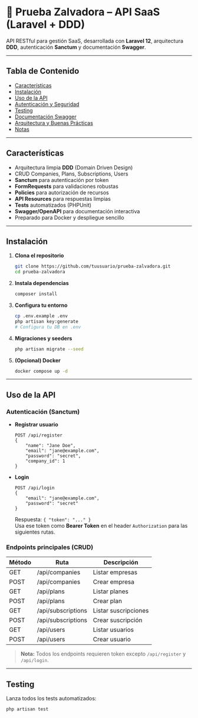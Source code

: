 # 🚀 Prueba Zalvadora – API SaaS (Laravel + DDD)

API RESTful para gestión SaaS, desarrollada con **Laravel 12**, arquitectura **DDD**, autenticación **Sanctum** y documentación **Swagger**.

---

## Tabla de Contenido

- [Características](#características)
- [Instalación](#instalación)
- [Uso de la API](#uso-de-la-api)
- [Autenticación y Seguridad](#autenticación-y-seguridad)
- [Testing](#testing)
- [Documentación Swagger](#documentación-swagger)
- [Arquitectura y Buenas Prácticas](#arquitectura-y-buenas-prácticas)
- [Notas](#notas)

---

## Características

- Arquitectura limpia **DDD** (Domain Driven Design)
- CRUD Companies, Plans, Subscriptions, Users
- **Sanctum** para autenticación por token
- **FormRequests** para validaciones robustas
- **Policies** para autorización de recursos
- **API Resources** para respuestas limpias
- **Tests** automatizados (PHPUnit)
- **Swagger/OpenAPI** para documentación interactiva
- Preparado para Docker y despliegue sencillo

---

## Instalación

1. **Clona el repositorio**
    ```bash
    git clone https://github.com/tuusuario/prueba-zalvadora.git
    cd prueba-zalvadora
    ```

2. **Instala dependencias**
    ```bash
    composer install
    ```

3. **Configura tu entorno**
    ```bash
    cp .env.example .env
    php artisan key:generate
    # Configura tu DB en .env
    ```

4. **Migraciones y seeders**
    ```bash
    php artisan migrate --seed
    ```

5. **(Opcional) Docker**
    ```bash
    docker compose up -d
    ```

---

## Uso de la API

### Autenticación (Sanctum)

- **Registrar usuario**
    ```
    POST /api/register
    {
        "name": "Jane Doe",
        "email": "jane@example.com",
        "password": "secret",
        "company_id": 1
    }
    ```

- **Login**
    ```
    POST /api/login
    {
        "email": "jane@example.com",
        "password": "secret"
    }
    ```
    Respuesta: `{ "token": "..." }`  
    Usa ese token como **Bearer Token** en el header `Authorization` para las siguientes rutas.

### Endpoints principales (CRUD)

| Método | Ruta                    | Descripción                    |
|--------|-------------------------|--------------------------------|
| GET    | /api/companies          | Listar empresas                |
| POST   | /api/companies          | Crear empresa                  |
| GET    | /api/plans              | Listar planes                  |
| POST   | /api/plans              | Crear plan                     |
| GET    | /api/subscriptions      | Listar suscripciones           |
| POST   | /api/subscriptions      | Crear suscripción              |
| GET    | /api/users              | Listar usuarios                |
| POST   | /api/users              | Crear usuario                  |

> **Nota:** Todos los endpoints requieren token excepto `/api/register` y `/api/login`.

---

## Testing

Lanza todos los tests automatizados:
```bash
php artisan test
